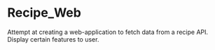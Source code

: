 # Recipe_Web
<p>Attempt at creating a web-application to fetch data from a recipe API. Display certain features to user.</p>
